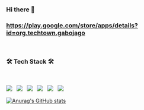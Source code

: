 ### Hi there 👋
### https://play.google.com/store/apps/details?id=org.techtown.gabojago

<!--
**kolucy/kolucy** is a ✨ _special_ ✨ repository because its `README.md` (this file) appears on your GitHub profile.

Here are some ideas to get you started:

- 🔭 I’m currently working on ...
- 🌱 I’m currently learning ...
- 👯 I’m looking to collaborate on ...
- 🤔 I’m looking for help with ...
- 💬 Ask me about ...
- 📫 How to reach me: ...
- 😄 Pronouns: ...
- ⚡ Fun fact: ...
-->
</br>

<!-- <h3 align="center"><b>🛠 Tech Stack 🛠</b></h3> -->
<h3><b>🛠 Tech Stack 🛠</b></h3>
</br>
<!-- <p align="center"> -->
<p>
<img src="https://img.shields.io/badge/React-61DAFB?style=for-the-badge&logo=React&logoColor=white"> &nbsp
<img src="https://img.shields.io/badge/JavaScript-F7DF1E?style=for-the-badge&logo=JavaScript&logoColor=white"/></a> &nbsp
<img src="https://img.shields.io/badge/Typescript-3178C6?style=for-the-badge&logo=Typescript&logoColor=white"> &nbsp
<img src="https://img.shields.io/badge/Next.js-000000?style=for-the-badge&logo=Next.js&logoColor=white"> &nbsp
<!-- <img src="https://img.shields.io/badge/HTML5-E34F26?style=for-the-badge&logo=HTML5&logoColor=white"/></a> &nbsp -->
<!-- <img src="https://img.shields.io/badge/CSS3-1572B6?&style=for-the-badge&logo=CSS3&logoColor=white"/></a> &nbsp -->
<img src="https://img.shields.io/badge/Node.js-339933?style=for-the-badge&logo=Node.js&logoColor=white"/></a> &nbsp
<!-- <img src="https://img.shields.io/badge/MySQL-4479A1?style=for-the-badge&logo=MySQL&logoColor=white"/></a> &nbsp  -->
<img src="https://img.shields.io/badge/Amazon AWS-232F3E?style=for-the-badge&logo=Amazon%20AWS&logoColor=white"/></a> &nbsp </p>
                                                                                                             
                                                                                                             
[![Anurag's GitHub stats](https://github-readme-stats.vercel.app/api?username=kolucy&show_icons=true&theme=vue)](https://github.com/anuraghazra/github-readme-stats)
                                                                                                               
<!-- [![Top Langs](https://github-readme-stats.vercel.app/api/top-langs/?username=kolucy&layout=compact)](https://github.com/anuraghazra/github-readme-stats) -->
